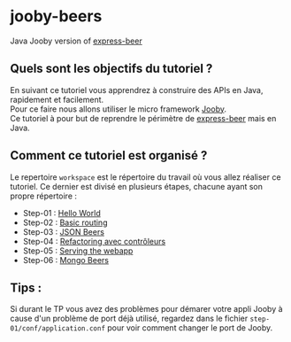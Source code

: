 # jooby-beers

Java Jooby version of [express-beer](https://github.com/LostInBrittany/express-beers)

## Quels sont les objectifs du tutoriel ?

En suivant ce tutoriel vous apprendrez à construire des APIs en Java, rapidement et facilement.  
Pour ce faire nous allons utiliser le micro framework [Jooby](https://jooby.org).  
Ce tutoriel à pour but de reprendre le périmètre de [express-beer](https://github.com/LostInBrittany/express-beers) mais en Java.

## Comment ce tutoriel est organisé ?

Le repertoire `workspace` est le répertoire du travail où vous allez réaliser ce tutoriel. Ce dernier est divisé en plusieurs étapes, chacune ayant son propre répertoire :  

- Step-01 : [Hello World](./step-01)
- Step-02 : [Basic routing](./step-02)
- Step-03 : [JSON Beers](./step-03)
- Step-04 : [Refactoring avec contrôleurs](./step-04)
- Step-05 : [Serving the webapp](./step-05)
- Step-06 : [Mongo Beers](./step-06)  

## Tips : 
Si durant le TP vous avez des problèmes pour démarer votre appli Jooby à cause d'un problème de port déjà utilisé, regardez dans le fichier `step-01/conf/application.conf` pour voir comment changer le port de Jooby.